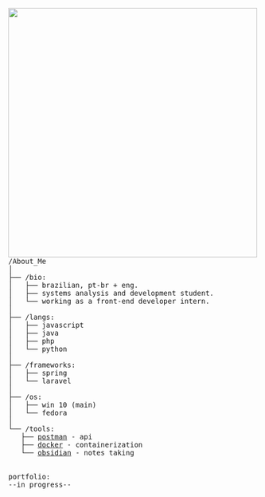 <p float="left">
 <img src="https://github.com/bjmontr/bjmontr/blob/main/side_imgs/img1.jpg" width="500" align="left">
  <p float="left">
    <samp>
      /About_Me <br>
      │ <br>
      ├── /bio:<br>
             │&nbsp;&nbsp;&nbsp;├── brazilian, pt-br + eng.<br>
             │&nbsp;&nbsp;&nbsp;├── systems analysis and development student.<br>
             │&nbsp;&nbsp;&nbsp;└── working as a front-end developer intern.<br>
      │<br>
      ├── /langs:<br>
          │&nbsp;&nbsp;&nbsp;├── javascript <br>
          │&nbsp;&nbsp;&nbsp;├── java <br>
          │&nbsp;&nbsp;&nbsp;├── php <br>
          │&nbsp;&nbsp;&nbsp;└── python <br>
      │<br>
      ├── /frameworks:<br>
          │&nbsp;&nbsp;&nbsp;├── spring <br>
          │&nbsp;&nbsp;&nbsp;└── laravel <br>
      │ <br>
      ├── /os:<br>
        │&nbsp;&nbsp;&nbsp;├── win 10 (main) <br>
        │&nbsp;&nbsp;&nbsp;└── fedora <br>
      │ <br>
      └── /tools:<br>
          &nbsp;&nbsp;&nbsp;├── <a href="https://github.com/mandiant/flare-vm">postman</a> - api<br>
          &nbsp;&nbsp;&nbsp;├── <a href="https://www.genymotion.com/">docker</a> - containerization <br>
          &nbsp;&nbsp;&nbsp;└── <a href="https://obsidian.md/">obsidian</a> - notes taking<br> 
     <br>
     <br>
     portfolio:<br>
         --in progress--
      <b>
    </samp>
  </p>
</p>
